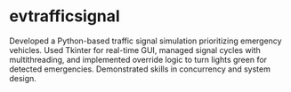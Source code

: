 # evtrafficsignal
Developed a Python-based traffic signal simulation prioritizing emergency vehicles. Used Tkinter for real-time GUI, managed signal cycles with multithreading, and implemented override logic to turn lights green for detected emergencies. Demonstrated skills in concurrency and system design.
